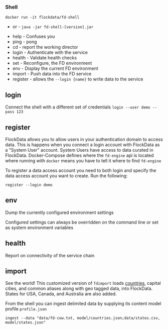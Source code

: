 ### Shell

`docker run -it flockdata/fd-shell`
- or -
`java -jar fd-shell-[version].jar`

 * help         - Confuses you
 * ping         - pong
 * cd           - report the working director
 * login        - Authenticate with the service
 * health       - Validate health checks
 * set          - Reconfigure, the FD environment 
 * env          - Display the current FD environment
 * import       - Push data into the FD service
 * register     - allows the `--login {name}` to write data to the service
  
## login
Connect the shell with a different set of credentials
`login --user demo --pass 123`

## register
FlockData allows you to allow users in your authentication domain to access data. This is happens when you connect a login account with FlockData as a "System User" account. System Users have access to data curated in FlockData. Docker-Compose defines where the `fd-engine` api is located where running with `docker` means you have to tell it where to find `fd-engine` 

To register a data access account you need to both login and specify the data access account you want to create. Run the following:

`register --login demo`

## env
Dump the currently configured environment settings

Configured settings can always be overridden on the command line or set as system environment variables

## health
Report on connectivity of the service chain

## import
See the world! This customized version of `fdimport` loads [countries](http://opengeocode.org/), capital cities, and common aliases along with geo tagged data, into FlockData. States for USA, Canada, and Australia are also added.

From the shell you can ingest delimited data by supplying its content model profile `profile.json` 
 
`ingest --data "data/fd-cow.txt, model/countries.json;data/states.csv, model/states.json"`

